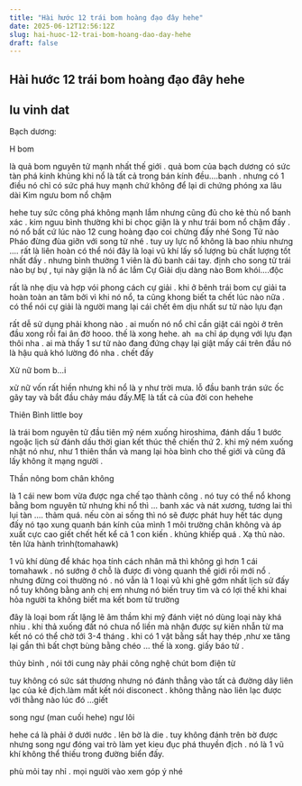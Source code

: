 ```yaml
---
title: "Hài hước 12 trái bom hoàng đạo đây hehe"
date: 2025-06-12T12:56:12Z
slug: hai-huoc-12-trai-bom-hoang-dao-day-hehe
draft: false
---
```


## Hài hước 12 trái bom hoàng đạo đây hehe

## lu vinh dat

Bạch dương:


H bom

là quả bom nguyên tử mạnh nhất thế giới . quả bom của bạch dương có sức tàn phá kinh khủng khi nổ là tất cả trong bán kính đều....banh . nhưng có 1 điều nó chỉ có sức phá huy mạnh chứ không để lại di chứng phóng xa lâu dài 
Kim ngưu 
bom nổ chậm

hehe tuy sức công phá không mạnh lắm nhưng cũng đủ cho kẻ thù nổ banh xác . kim nguu bình thường khi bi chọc giận là y như trái bom nổ chậm đấy . nó nổ bất cứ lúc nào 12 cung hoàng đạo coi chừng đấy nhé 
Song Tử nào
Pháo
đừng đùa giỡn với song tử nhé . tuy uy lực nổ không là bao nhiu nhưng .... rất là liên hoàn có thể nói đây là loại vũ khí lấy số lượng bù chất lượng tốt nhất đấy . nhưng bình thường 1 viên là đủ banh cái tay. định cho song tử trái nào bự bự , tụi này giận là nổ ác lắm 
Cự Giải dịu dàng nào
Bom khói....độc

rất là nhẹ dịu và hợp vói phong cách cự giải . khi ở bênh trái bom cự giải ta hoàn toàn an tâm bởi vì khi nó nổ, ta cũng khong biết ta chết lúc nào nữa . có thể nói cự giải là người mang lại cái chết êm dịu nhất
sư tử nào 
lựu đạn

rất dễ sử dụng phải khong nào . ai muốn nó nổ chỉ cần giật cái ngòi ở trên đầu xong rồi fai ân đờ hooo. thế là xong hehe. ah` ma` chỉ áp dụng với lựu đạn thôi nha . ai mà thấy 1 sư tử nào đang đứng chạy lại giật mấy cái trên đầu nó là hậu quả khó lường đó nha . chết đấy 

Xử nữ
bom b...i

xử nữ vốn rất hiền nhưng khi nổ là y như trời mưa. lỗ đầu banh trán sức ốc gãy tay và bắt đầu chảy máu đấy.MẸ là tất cả của đời con hehehe

 Thiên Bình 
little boy

là trái bom nguyên tử đầu tiên mỹ ném xuống hiroshima, đánh dấu 1 bước ngoặc lịch sử đánh dấu thời gian kết thúc thế chiến thứ 2. khi mỹ ném xuống nhật nó như, như 1 thiên thần  và mang lại hòa bình cho thế giới và cũng đã lấy không ít mạng người .

Thần nông
bom chân không

là 1 cái new bom vừa được nga chế tạo thành công . nó tuy có thể nổ khong bằng bom nguyên tử nhưng khi nổ thì ... banh xác và nát xương, tương lai thì lụi tàn .... thảm quá. nếu còn ai sống thì nó sẽ được phát huy hết tác dụng đấy nó tạo xung quanh bán kính của mình 1 môi trường chân không và áp xuất cực cao giết chết hết kể cả 1 con kiến . khủng khiếp quá .
Xạ thủ nào.
tên lửa hành trình(tomahawk)

1 vũ khí dùng để khác họa tính cách nhân mã thì không gì hơn 1 cái tomahawk . nó sướng ở chỗ là được đi vòng quanh thế giới  rồi mới nổ . nhưng đừng coi thường nó . nó vẫn là 1 loại vũ khi ghê gớm nhất lịch sử đấy nổ tuy không bằng anh chị em nhưng nó biến truy tìm và có lợi thế khi khai hỏa người ta không biết 
ma kết 
bom từ trường

đây là loại bom rất lặng lẽ âm thầm khi mỹ đánh việt nó dùng loại này khá nhìu . khi thả xuống đất nó chưa nổ liền mà nhận được sự kiên nhẫn từ ma kết nó có thể chờ tới 3-4 tháng . khi có 1 vật bằng sắt hay thép ,như xe tăng lại gần thì bất chợt bùng bằng chéo ... thế là xong. giấy báo tử .

thủy bình , nói tới cung này phải công nghệ chút
bom điện từ

tuy không có sức sát thương nhưng nó đánh thẳng vào tất cả đường dây liên lạc của kẻ địch.làm mất kết nói disconect . không thằng nào liên lạc được với thằng nào lúc đó ...giết 


song ngư (man cuối hehe)
ngư lôi


hehe cá là phải ở dưới nước . lên bờ là die . tuy không đánh trên bờ được nhưng song ngư đóng vai trò làm yet kieu đục phá thuyền địch . nó là 1 vũ khí không thể thiếu trong đường biển đấy. 


phù mỏi tay nhỉ . mọi người vào xem góp ý nhé